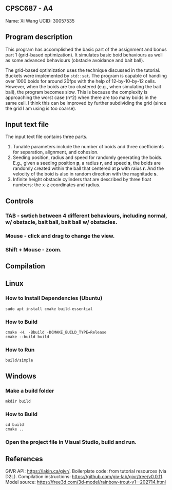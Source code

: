 CPSC687 - A4
-------------
Name: Xi Wang
UCID: 30057535

Program description
-----------
This program has accomplished the basic part of the assignment and bonus part 1 (grid-based optimization). It simulates basic boid behaviours as well as some advanced behaviours (obstacle avoidance and bait ball).

The grid-based optimization uses the technique discussed in the tutorial. Buckets were implemented by <code>std::set</code>. The program is capable of handling over 1000 boids for around 20fps with the help of 12-by-10-by-12 cells. However, when the boids are too clustered (e.g., when simulating the bait ball), the program becomes slow. This is because the complexity is approaching the worst case (n^2) when there are too many boids in the same cell. I think this can be improved by further subdividing the grid (since the grid I am using is too coarse). 

Input text file
-----------
The input text file contains three parts. 
1. Tunable parameters include the number of boids and three coefficients for separation, alignment, and cohesion. 
2. Seeding position, radius and speed for randomly generating the boids. E.g., given a seeding position __p__, a radius __r__, and speed __s__, the boids are randomly created within the ball that centered at __p__ with raius __r__. And the velocity of the boid is also in random direction with the magnitude __s__. 
3. Infinite height obstacle cylinders that are described by three float numbers: the x-z coordinates and radius. 

Controls
-----------
### TAB - swtich between 4 different behaviours, including normal, w/ obstacle, bait ball, bait ball w/ obstacles.

### Mouse - click and drag to change the view.

### Shift + Mouse - zoom.

Compilation
-----------

## Linux
### How to Install Dependencies (Ubuntu)

    sudo apt install cmake build-essential

### How to Build

    cmake -H. -Bbuild -DCMAKE_BUILD_TYPE=Release
    cmake --build build

### How to Run

    build/simple

## Windows
### Make a build folder

    mkdir build

### How to Build

    cd build
    cmake ..

### Open the project file in Visual Studio, build and run.


References
----------
GIVR API: https://lakin.ca/givr/.
Boilerplate code: from tutorial resources (via D2L).
Compilation instructions: https://github.com/giv-lab/givr/tree/v0.0.11. 
Model source: https://free3d.com/3d-model/rainbow-trout-v1--202714.html